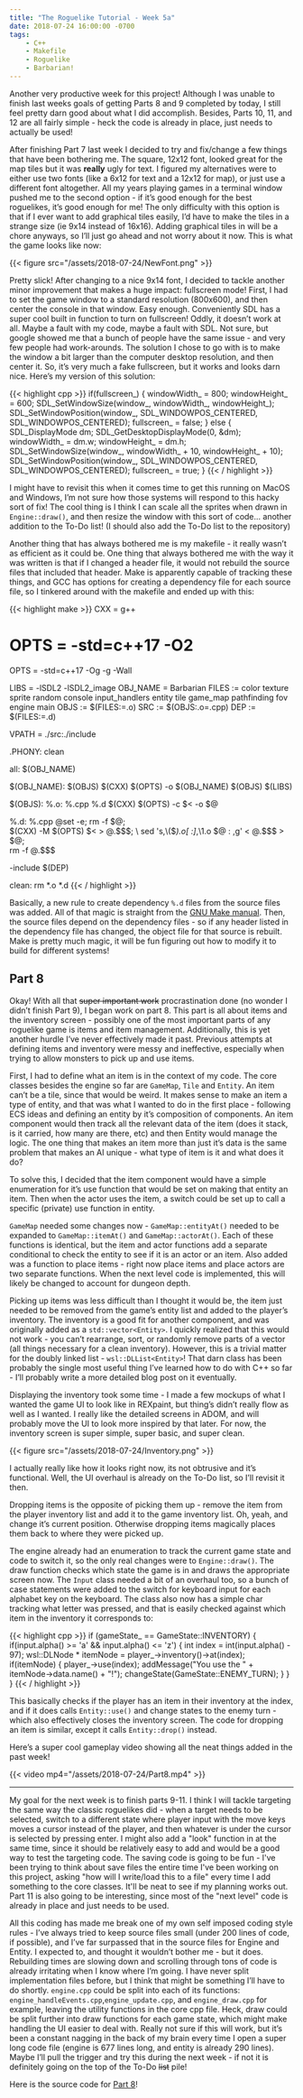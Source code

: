 ```yaml
---
title: "The Roguelike Tutorial - Week 5a"
date: 2018-07-24 16:00:00 -0700
tags:
    - C++
    - Makefile
    - Roguelike
    - Barbarian!
---
```


Another very productive week for this project! Although I was unable to
finish last weeks goals of getting Parts 8 and 9 completed by today, I
still feel pretty darn good about what I did accomplish. Besides, Parts
10, 11, and 12 are all fairly simple - heck the code is already in
place, just needs to actually be used!

After finishing Part 7 last week I decided to try and fix/change a few
things that have been bothering me. The square, 12x12 font, looked great
for the map tiles but it was **really** ugly for text. I figured my
alternatives were to either use two fonts (like a 6x12 for text and a
12x12 for map), or just use a different font altogether. All my years
playing games in a terminal window pushed me to the second option - if
it’s good enough for the best roguelikes, it’s good enough for me! The
only difficulty with this option is that if I ever want to add graphical
tiles easily, I’d have to make the tiles in a strange size (ie 9x14
instead of 16x16). Adding graphical tiles in will be a chore anyways, so
I’ll just go ahead and not worry about it now. This is what the game
looks like now:

{{< figure src="/assets/2018-07-24/NewFont.png" >}}

Pretty slick! After changing to a nice 9x14 font, I decided to tackle
another minor improvement that makes a huge impact: fullscreen mode!
First, I had to set the game window to a standard resolution (800x600),
and then center the console in that window. Easy enough. Conveniently
SDL has a super cool built in function to turn on fullscreen! Oddly, it
doesn’t work at all. Maybe a fault with my code, maybe a fault with SDL.
Not sure, but google showed me that a bunch of people have the same
issue - and very few people had work-arounds. The solution I chose to go
with is to make the window a bit larger than the computer desktop
resolution, and then center it. So, it’s very much a fake fullscreen,
but it works and looks darn nice. Here’s my version of this solution:

{{< highlight cpp >}}
if(fullscreen_)
{
    windowWidth_ = 800;
    windowHeight_ = 600;
    SDL_SetWindowSize(window_, windowWidth_, windowHeight_);
    SDL_SetWindowPosition(window_, SDL_WINDOWPOS_CENTERED, SDL_WINDOWPOS_CENTERED);
    fullscreen_ = false;
}
else
{
    SDL_DisplayMode dm;
    SDL_GetDesktopDisplayMode(0, &dm);
    windowWidth_ = dm.w;
    windowHeight_ = dm.h;
    SDL_SetWindowSize(window_, windowWidth_ + 10, windowHeight_ + 10);
    SDL_SetWindowPosition(window_, SDL_WINDOWPOS_CENTERED, SDL_WINDOWPOS_CENTERED);
    fullscreen_ = true;
}
{{< / highlight >}}

I might have to revisit this when it comes time to get this running on
MacOS and Windows, I’m not sure how those systems will respond to this
hacky sort of fix! The cool thing is I think I can scale all the sprites
when drawn in `Engine::draw()`, and then resize the window with this
sort of code... another addition to the To-Do list! (I should also add
the To-Do list to the repository)

Another thing that has always bothered me is my makefile - it really
wasn’t as efficient as it could be. One thing that always bothered me
with the way it was written is that if I changed a header file, it would
not rebuild the source files that included that header. Make is
apparently capable of tracking these things, and GCC has options for
creating a dependency file for each source file, so I tinkered around
with the makefile and ended up with this:

{{< highlight make >}}
CXX = g++
# OPTS = -std=c++17 -O2
OPTS = -std=c++17 -Og -g -Wall

LIBS = -lSDL2 -lSDL2_image
OBJ_NAME = Barbarian
FILES := color texture sprite random console input_handlers entity tile game_map pathfinding fov engine main
OBJS := $(FILES:=.o)
SRC := $(OBJS:.o=.cpp)
DEP := $(FILES:=.d)

VPATH = ./src:./include

.PHONY: clean

all: $(OBJ_NAME)

$(OBJ_NAME): $(OBJS)
	$(CXX) $(OPTS) -o $(OBJ_NAME) $(OBJS) $(LIBS)

$(OBJS): %.o: %.cpp %.d
	$(CXX) $(OPTS) -c $< -o $@

%.d: %.cpp
	@set -e; rm -f $@; \
	$(CXX) -M $(OPTS) $< > $@.$$$$; \
	sed 's,\($*\)\.o[ :]*,\1.o $@ : ,g' < $@.$$$$ > $@; \
	rm -f $@.$$$$

-include $(DEP)

clean:
	rm *.o *.d
{{< / highlight >}}

Basically, a new rule to create dependency `%.d` files from the source
files was added. All of that magic is straight from the [GNU Make
manual](https://www.gnu.org/software/make/manual/html_node/Automatic-Prerequisites.html#Automatic-Prerequisites).
Then, the source files depend on the dependency files - so if any header
listed in the dependency file has changed, the object file for that
source is rebuilt. Make is pretty much magic, it will be fun figuring
out how to modify it to build for different systems!

## Part 8

Okay! With all that ~~super important work~~ procrastination done (no
wonder I didn’t finish Part 9), I began work on part 8. This part is all
about items and the inventory screen - possibly one of the most
important parts of any roguelike game is items and item management.
Additionally, this is yet another hurdle I’ve never effectively made it
past. Previous attempts at defining items and inventory were messy and
ineffective, especially when trying to allow monsters to pick up and
use items.

First, I had to define what an item is in the context of my code. The
core classes besides the engine so far are `GameMap`, `Tile` and
`Entity`. An item can’t be a tile, since that would be weird. It makes
sense to make an item a type of entity, and that was what I wanted to do
in the first place - following ECS ideas and defining an entity by it’s
composition of components. An item component would then track all the
relevant data of the item (does it stack, is it carried, how many are
there, etc) and then Entity would manage the logic. The one thing that
makes an item more than just it’s data is the same problem that makes an
AI unique - what type of item is it and what does it do?

To solve this, I decided that the item component would have a simple
enumeration for it’s use function that would be set on making that
entity an item. Then when the actor uses the item, a switch could be set
up to call a specific (private) use function in entity.

`GameMap` needed some changes now - `GameMap::entityAt()` needed to be
expanded to `GameMap::itemAt()` and `GameMap::actorAt()`. Each of these
functions is identical, but the item and actor functions add a separate
conditional to check the entity to see if it is an actor or an item.
Also added was a function to place items - right now place items and
place actors are two separate functions. When the next level code is
implemented, this will likely be changed to account for dungeon depth.

Picking up items was less difficult than I thought it would be, the item
just needed to be removed from the game’s entity list and added to the
player’s inventory. The inventory is a good fit for another component,
and was originally added as a `std::vector<Entity>`. I quickly realized
that this would not work - you can’t rearrange, sort, or randomly remove
parts of a vector (all things necessary for a clean inventory). However,
this is a trivial matter for the doubly linked list -
`wsl::DLList<Entity>`! That darn class has been probably the single most
useful thing I’ve learned how to do with C++ so far - I’ll probably
write a more detailed blog post on it eventually.

Displaying the inventory took some time - I made a few mockups of what I
wanted the game UI to look like in REXpaint, but thing’s didn’t really
flow as well as I wanted. I really like the detailed screens in ADOM,
and will probably move the UI to look more inspired by that later. For
now, the inventory screen is super simple, super basic, and super clean.

{{< figure src="/assets/2018-07-24/Inventory.png" >}}

I actually really like how it looks right now, its not obtrusive and
it’s functional. Well, the UI overhaul is already on the To-Do list, so
I’ll revisit it then.

Dropping items is the opposite of picking them up - remove the item from
the player inventory list and add it to the game inventory list. Oh,
yeah, and change it’s current position. Otherwise dropping items
magically places them back to where they were picked up.

The engine already had an enumeration to track the current game state
and code to switch it, so the only real changes were to
`Engine::draw()`. The draw function checks which state the game is in
and draws the appropriate screen now. The `Input` class needed a bit of
an overhaul too, so a bunch of case statements were added to the switch
for keyboard input for each alphabet key on the keyboard. The class also
now has a simple char tracking what letter was pressed, and that is
easily checked against which item in the inventory it corresponds to:

{{< highlight cpp >}}
if (gameState_ == GameState::INVENTORY)
{
    if(input.alpha() >= 'a' && input.alpha() <= 'z')
    {
        int index = int(input.alpha() - 97);
        wsl::DLNode<Entity> * itemNode = player_->inventory()->at(index);
        if(itemNode)
        {
            player_->use(index);
            addMessage("You use the " + itemNode->data.name() + "!");
            changeState(GameState::ENEMY_TURN);
        }
    }
}
{{< / highlight >}}

This basically checks if the player has an item in their inventory at
the index, and if it does calls `Entity::use()` and change states to the
enemy turn - which also effectively closes the inventory screen. The
code for dropping an item is similar, except it calls `Entity::drop()`
instead.

Here’s a super cool gameplay video showing all the neat things added in
the past week!

{{< video mp4="/assets/2018-07-24/Part8.mp4" >}}

---

My goal for the next week is to finish parts 9-11. I think I will tackle
targeting the same way the classic roguelikes did - when a target needs
to be selected, switch to a different state where player input with the
move keys moves a cursor instead of the player, and then whatever is
under the cursor is selected by pressing enter. I might also add a
"look" function in at the same time, since it should be relatively easy
to add and would be a good way to test the targeting code.  The saving
code is going to be fun - I've been trying to think about save files the
entire time I've been working on this project, asking "how will I
write/load this to a file" every time I add something to the core
classes. It'll be neat to see if my planning works out. Part 11 is also
going to be interesting, since most of the "next level" code is already
in place and just needs to be used.

All this coding has made me break one of my own self imposed coding
style rules - I’ve always tried to keep source files small (under 200
lines of code, if possible), and I’ve far surpassed that in the source
files for Engine and Entity. I expected to, and thought it wouldn’t
bother me - but it does. Rebuilding times are slowing down and scrolling
through tons of code is already irritating when I know where I’m going.
I have never split implementation files before, but I think that might
be something I’ll have to do shortly. `engine.cpp` could be split into
each of its functions: `engine_handleEvents.cpp`,`engine_update.cpp`,
and `engine_draw.cpp` for example, leaving the utility functions in the
core cpp file. Heck, draw could be split further into draw functions for
each game state, which might make handling the UI easier to deal with.
Really not sure if this will work, but it’s been a constant nagging in
the back of my brain every time I open a super long code file (engine is
677 lines long, and entity is already 290 lines). Maybe I’ll pull the
trigger and try this during the next week - if not it is definitely
going on the top of the To-Do ~~list~~ pile!

Here is the source code for [Part
8](https://github.com/zwilder/Barbarian/tree/Part_8)!

